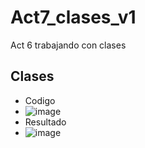 # Act7_clases_v1
Act 6 trabajando con clases

## Clases 
- Codigo
- ![image](https://github.com/user-attachments/assets/d3601ba8-cfba-4515-903b-3e37ff1c27bc)
- Resultado
- ![image](https://github.com/user-attachments/assets/28b71bc5-19da-4c03-8072-e9863d876617)

